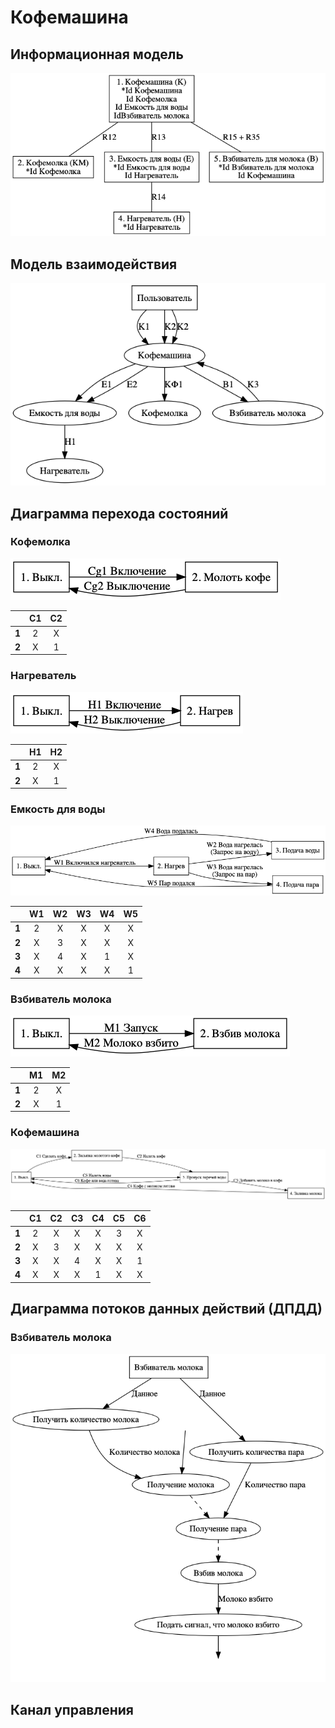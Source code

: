 # Кофемашина

## Информационная модель

![Информационная_модель](Информационная_модель.png)



## Модель взаимодействия

![Модель_взаимодействия](Модель_взаимодействия.png)

## Диаграмма перехода состояний

### Кофемолка

![Состояния_кофемолка](Состояния_кофемолка.png)

|       |  C1  |  C2  |
| :---: | :--: | :--: |
| **1** |  2   |  X   |
| **2** |  X   |  1   |

### Нагреватель

![Состояния_нагреватель](Состояния_нагреватель.png)

|       |  H1  |  H2  |
| :---: | :--: | :--: |
| **1** |  2   |  X   |
| **2** |  X   |  1   |

### Емкость для воды

![Состояния_емкость](Состояния_емкость.png)

|       |  W1  |  W2  |  W3  |  W4  |  W5  |
| :---: | :--: | :--: | :--: | :--: | :--: |
| **1** |  2   |  X   |  X   |  X   |  X   |
| **2** |  X   |  3   |  X   |  X   |  X   |
| **3** |  X   |  4   |  X   |  1   |  X   |
| **4** |  X   |  X   |  X   |  X   |  1   |

### Взбиватель молока

![Состояния_взбиватель](Состояния_взбиватель.png)

|       |  M1  |  M2  |
| :---: | :--: | :--: |
| **1** |  2   |  X   |
| **2** |  X   |  1   |

### Кофемашина

![Состояния_кофемашина](Состояния_кофемашина.png)

|       |  С1  |  С2  |  С3  |  С4  |  С5  |  C6  |
| :---: | :--: | :--: | :--: | :--: | :--: | :--: |
| **1** |  2   |  X   |  X   |  X   |  3   |  X   |
| **2** |  X   |  3   |  X   |  X   |  X   |  X   |
| **3** |  X   |  X   |  4   |  X   |  X   |  1   |
| **4** |  X   |  X   |  X   |  1   |  X   |  X   |

## Диаграмма потоков данных действий (ДПДД) 

### Взбиватель молока

![ДПДД](ДПДД.png)

## Канал управления



